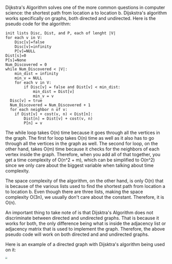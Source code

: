 <!--title={Dijkstra's Algorithm Directed graph}-->

Dijkstra's Algorithm solves one of the more common questions in computer science: the shortest path from location a to location b. Dijskstra's algorithm works specifically on graphs, both directed and undirected. Here is the pseudo code for the algorithm:

```
init lists Disc, Dist, and P, each of lenght |V|
for each v in V:
	Disc[v]=false
	Disc[v]=infinity
	P[v]=NULL
Dist[s]=0
P[s]=None
Num_Discovered = 0
while Num_Discovered < |V|:
	min_dist = infinity
	min_v = NULL
	for each v in V:
		if Disc[v] = false and Dist[v] < min_dist:
			min_dist = Dist[v]
			min_v = v
  Disc[v] = true
  Num_Discovered = Num_Discovered + 1
  for each neighbor n of v: 
  	if Dist[v] + cost(v, n) < Dist[n]:
    	Dist[n] = Dist[v] + cost(v, n)
    	P[n] = v

```

The while loop takes O(n) time because it goes through all the vertices in the graph. The first for loop takes O(n) time as well as it also has to go through all the vertices in the graph as well. The second for loop, on the other hand, takes O(m) time because it checks for the neighbors of each vertex inside the graph. Therefore, when you add all of that together, you get a time complexity of O(n^2 + m), which can be simplified to O(n^2) since we only care about the biggest variable when talking about time complexity. 

The space complexity of the algorithm, on the other hand, is only O(n) that is because of the various lists used to find the shortest path from location a to location b. Even though there are three lists, making the space complexity O(3n), we usually don't care about the constant. Therefore, it is O(n). 

An important thing to take note of is that Dijsktra's Algorithm does not discriminate between directed and undirected graphs. That is because it works for both, the only difference being what is inside the adjacency list or adjacency matrix that is used to implement the graph. Therefore, the above pseudo code will work on both directed and and undirected graphs.

Here is an example of a directed graph with Dijsktra's algorithm being used on it:

<img src="/Users/jr194/Bit Prjct/curriculum/Module4_Concepts/images/Example_1.png" style="zoom:40%;" />

